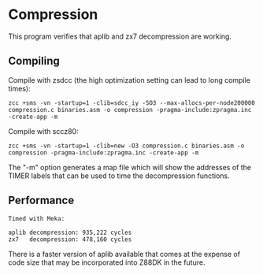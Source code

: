 # Compression

This program verifies that aplib and zx7 decompression are working.

## Compiling

Compile with zsdcc (the high optimization setting can lead to long compile times):
~~~
zcc +sms -vn -startup=1 -clib=sdcc_iy -SO3 --max-allocs-per-node200000 compression.c binaries.asm -o compression -pragma-include:zpragma.inc -create-app -m
~~~
Compile with sccz80:
~~~
zcc +sms -vn -startup=1 -clib=new -O3 compression.c binaries.asm -o compression -pragma-include:zpragma.inc -create-app -m
~~~
The "-m" option generates a map file which will show the addresses of the TIMER labels that can be used to time the decompression functions.

## Performance
~~~
Timed with Meka:

aplib decompression: 935,222 cycles
zx7   decompression: 478,160 cycles
~~~
There is a faster version of aplib available that comes at the expense of code size that may be incorporated into Z88DK in the future.
